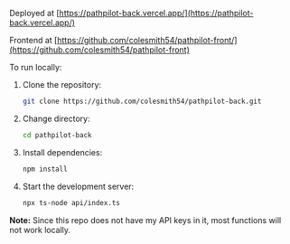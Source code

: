 Deployed at [https://pathpilot-back.vercel.app/](https://pathpilot-back.vercel.app/)

Frontend at [https://github.com/colesmith54/pathpilot-front/](https://github.com/colesmith54/pathpilot-front)

To run locally:
1. Clone the repository:
   ```bash
   git clone https://github.com/colesmith54/pathpilot-back.git
   ```
2. Change directory:
   ```bash
   cd pathpilot-back
   ```
3. Install dependencies:
   ```bash
   npm install
   ```
4. Start the development server:
   ```bash
   npx ts-node api/index.ts
   ```
**Note:** Since this repo does not have my API keys in it, most functions will not work locally.
